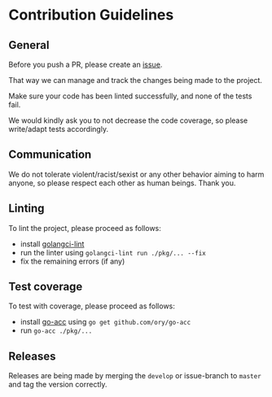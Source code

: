 # Contribution Guidelines

## General

Before you push a PR, please create an [issue](../../issues).

That way we can manage and track the changes being made to the project.

Make sure your code has been linted successfully, and none of the tests fail.

We would kindly ask you to not decrease the code coverage, so please write/adapt tests accordingly.

## Communication

We do not tolerate violent/racist/sexist or any other behavior aiming to harm anyone, so please respect each other as human beings. Thank you.

## Linting

To lint the project, please proceed as follows:

- install [golangci-lint](https://golangci-lint.run/usage/install/)
- run the linter using `golangci-lint run ./pkg/... --fix`
- fix the remaining errors (if any)

## Test coverage

To test with coverage, please proceed as follows:

- install [go-acc](https://github.com/ory/go-acc) using `go get github.com/ory/go-acc`
- run `go-acc ./pkg/...`

## Releases

Releases are being made by merging the ``develop`` or issue-branch to `master` and tag the version correctly.
